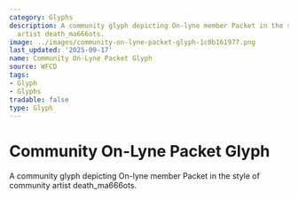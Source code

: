```yaml
---
category: Glyphs
description: A community glyph depicting On-lyne member Packet in the style of community
  artist death_ma666ots.
image: ../images/community-on-lyne-packet-glyph-1c0b161977.png
last_updated: '2025-09-17'
name: Community On-Lyne Packet Glyph
source: WFCD
tags:
- Glyph
- Glyphs
tradable: false
type: Glyph
---
```


# Community On-Lyne Packet Glyph

A community glyph depicting On-lyne member Packet in the style of community artist death_ma666ots.


